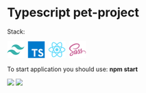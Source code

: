 <h1>Typescript pet-project</h1>

<p>Stack:</p>
<div id="skills" align="left">
<img src="https://github.com/devicons/devicon/blob/master/icons/tailwindcss/tailwindcss-plain.svg" alt="TailWind" width="40" height="40"/>&nbsp;
<img src="https://github.com/devicons/devicon/blob/master/icons/typescript/typescript-original.svg" alt="TypeScript" width="40" height="40"/>&nbsp;
<img src="https://github.com/devicons/devicon/blob/master/icons/react/react-original.svg" alt="React" width="40" height="40"/>&nbsp;
<img src="https://github.com/devicons/devicon/blob/master/icons/sass/sass-original.svg" alt="SASS" width="40" height="40"/>&nbsp;
</div>

<p>To start application you should use: <b>npm start</b> </p>
  
<img src="https://i.ibb.co/v3yQYYV/3.png" height="500"/>
<img src="https://i.ibb.co/MsKJHPZ/2.png" height="500"/>
